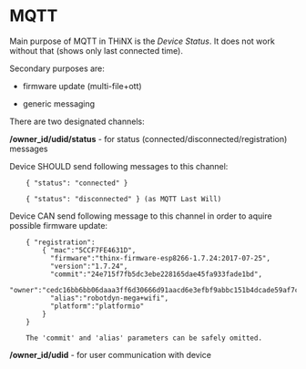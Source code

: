 # MQTT

Main purpose of MQTT in THiNX is the *Device Status*. It does not work without that (shows only last connected time).

Secondary purposes are:

* firmware update (multi-file+ott)

* generic messaging

There are two designated channels:

**/owner_id/udid/status** - for status (connected/disconnected/registration) messages

Device SHOULD send following messages to this channel:

		{ "status": "connected" }

		{ "status": "disconnected" } (as MQTT Last Will)
		
Device CAN send following message to this channel in order to aquire possible firmware update:

        { "registration":
            { "mac":"5CCF7FE4631D",
              "firmware":"thinx-firmware-esp8266-1.7.24:2017-07-25",
              "version":"1.7.24",
              "commit":"24e715f7fb5dc3ebe228165dae45fa933fade1bd",
              "owner":"cedc16bb6bb06daaa3ff6d30666d91aacd6e3efbf9abbc151b4dcade59af7c12",
              "alias":"robotdyn-mega+wifi",
              "platform":"platformio"
            }
        }
        
        The 'commit' and 'alias' parameters can be safely omitted.

**/owner_id/udid** - for user communication with device
